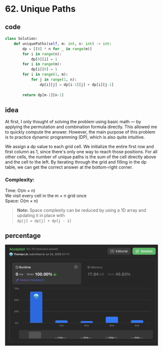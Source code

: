 # 62. Unique Paths
## code
```python
class Solution:
    def uniquePaths(self, m: int, n: int) -> int:
        dp = [[0] * n for _ in range(m)]
        for i in range(n):
            dp[0][i] = 1
        for i in range(m):
            dp[i][0] = 1
        for i in range(1, m):
            for j in range(1, n):
                dp[i][j] = dp[i-1][j] + dp[i][j-1]

        return dp[m-1][n-1]
```
## idea
At first, I only thought of solving the problem using basic math — by applying the permutation and combination formula directly. This allowed me to quickly compute the answer.
However, the main purpose of this problem is to practice dynamic programming (DP), which is also quite intuitive.

We assign a dp value to each grid cell.
We initialize the entire first row and first column as 1, since there's only one way to reach those positions.
For all other cells, the number of unique paths is the sum of the cell directly above and the cell to the left.
By iterating through the grid and filling in the dp table, we can get the correct answer at the bottom-right corner.

### Complexity:

Time: O(m × n)  
We visit every cell in the m × n grid once  
Space: O(m × n)                  

>**Note:** Space complexity can be reduced by using a 1D array and updating it in place with  
>`dp[j] = dp[j] + dp[j - 1]`
## percentage
![](/assetPic/up.png)
